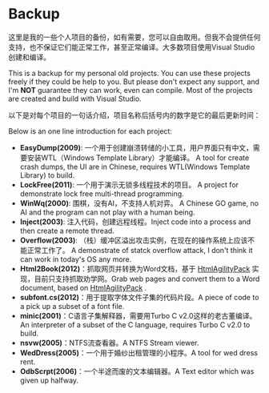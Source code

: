 # Backup

这里是我的一些个人项目的备份，如有需要，您可以自由取用。但我不会提供任何支持，也不保证它们能正常工作，甚至正常编译。大多数项目使用Visual Studio创建和编译。

This is a backup for my personal old projects. You can use these projects freely if they could be help to you. But please don't expect any support, and I'm **NOT** guarantee they can work, even can compile. Most of the projects are created and build with Visual Studio.

以下是对每个项目的一句话介绍，项目名称后括号内的数字是它的最后更新时间：

Below is an one line introduction for each project:

* **EasyDump(2009)**: 一个用于创建崩溃转储的小工具，用户界面只有中文，需要安装WTL（Windows Template Library）才能编译。 A tool for create crash dumps, the UI are in Chinese, requires WTL(Windows Template Library) to build.
* **LockFree(2011)**: 一个用于演示无锁多线程技术的项目。 A project for demonstrate lock free multi-thread programming.
* **WinWq(2000)**: 围棋，没有AI，不支持人机对弈。 A Chinese GO game, no AI and the program can not play with a human being.
* **Inject(2003)**: 注入代码，创建远程线程。Inject code into a process and then create a remote thread.
* **Overflow(2003)**: （栈）缓冲区溢出攻击实例，在现在的操作系统上应该不能正常工作了。 A demonstrate of statck overflow attack, I don't think it can work in today's OS any more.
* **Html2Book(2012)**：抓取网页并转换为Word文档，基于 [HtmlAgilityPack](http://htmlagilitypack.codeplex.com/) 实现，目前只支持抓取劝学网。Grab web pages and convert them to a Word document, based on  [HtmlAgilityPack](http://htmlagilitypack.codeplex.com/) .
* **subfont.cs(2012)**：用于提取字体文件子集的代码片段。A piece of code to a pick up a subset of a font file.
* **minic(2001)**：C语言子集解释器，需要用Turbo C v2.0这样的老古董编译。An interpreter of a subset of the C language, requires Turbo C v2.0 to build.
* **nsvw(2005)**：NTFS流查看器。A NTFS Stream viewer.
* **WedDress(2005)**：一个用于婚纱出租管理的小程序。A tool for wed dress rent.
* **OdbScrpt(2006)**：一个半途而废的文本编辑器。A Text editor which was given up halfway.
